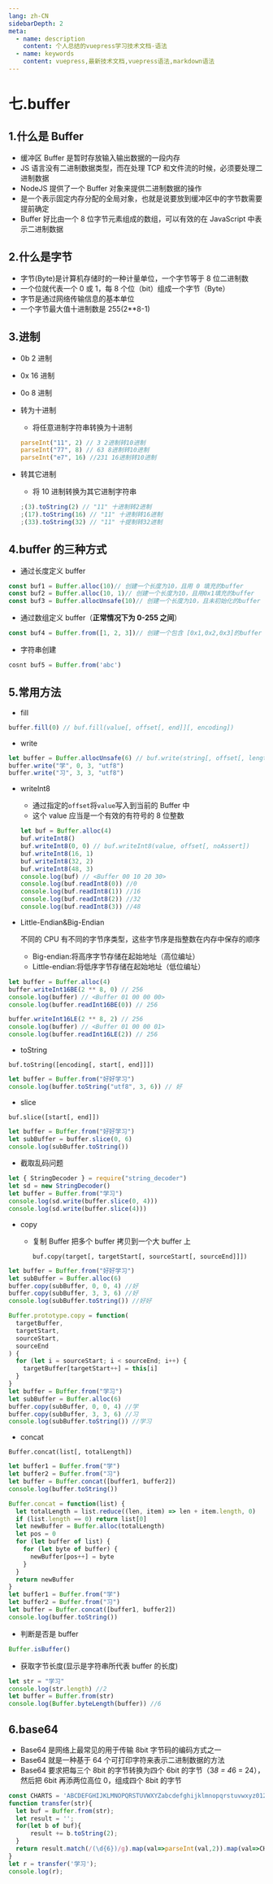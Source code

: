 ```yaml
---
lang: zh-CN
sidebarDepth: 2
meta:
  - name: description
    content: 个人总结的vuepress学习技术文档-语法
  - name: keywords
    content: vuepress,最新技术文档,vuepress语法,markdown语法
---
```


# 七.buffer

## 1.什么是 Buffer

- 缓冲区 Buffer 是暂时存放输入输出数据的一段内存
- JS 语言没有二进制数据类型，而在处理 TCP 和文件流的时候，必须要处理二进制数据
- NodeJS 提供了一个 Buffer 对象来提供二进制数据的操作
- 是一个表示固定内存分配的全局对象，也就是说要放到缓冲区中的字节数需要提前确定
- Buffer 好比由一个 8 位字节元素组成的数组，可以有效的在 JavaScript 中表示二进制数据

## 2.什么是字节

- 字节(Byte)是计算机存储时的一种计量单位，一个字节等于 8 位二进制数
- 一个位就代表一个 0 或 1，每 8 个位（bit）组成一个字节（Byte）
- 字节是通过网络传输信息的基本单位
- 一个字节最大值十进制数是 255(2\*\*8-1)

## 3.进制

- 0b 2 进制
- 0x 16 进制
- 0o 8 进制

- 转为十进制
  - 将任意进制字符串转换为十进制
  ```js
  parseInt("11", 2) // 3 2进制转10进制
  parseInt("77", 8) // 63 8进制转10进制
  parseInt("e7", 16) //231 16进制转10进制
  ```

- 转其它进制
  - 将 10 进制转换为其它进制字符串
  ```js
  ;(3).toString(2) // "11" 十进制转2进制
  ;(17).toString(16) // "11" 十进制转16进制
  ;(33).toString(32) // "11" 十提制转32进制
  ```

## 4.buffer 的三种方式

- 通过长度定义 buffer

```js
const buf1 = Buffer.alloc(10)// 创建一个长度为10，且用 0 填充的buffer
const buf2 = Buffer.alloc(10, 1)// 创建一个长度为10，且用0x1填充的buffer
const buf3 = Buffer.allocUnsafe(10)// 创建一个长度为10，且未初始化的buffer
```

- 通过数组定义 buffer（**正常情况下为 0-255 之间**）

```js
const buf4 = Buffer.from([1, 2, 3])// 创建一个包含 [0x1,0x2,0x3]的buffer
```

- 字符串创建

```js
cosnt buf5 = Buffer.from('abc')
```

## 5.常用方法

- fill

```js
buffer.fill(0) // buf.fill(value[, offset[, end]][, encoding])
```

- write

```js
let buffer = Buffer.allocUnsafe(6) // buf.write(string[, offset[, length]][, encoding])
buffer.write("学", 0, 3, "utf8")
buffer.write("习", 3, 3, "utf8")
```

- writeInt8
  - 通过指定的`offset`将`value`写入到当前的 Buffer 中
  - 这个 value 应当是一个有效的有符号的 8 位整数
  ```js
  let buf = Buffer.alloc(4)
  buf.writeInt8()
  buf.writeInt8(0, 0) // buf.writeInt8(value, offset[, noAssert])
  buf.writeInt8(16, 1)
  buf.writeInt8(32, 2)
  buf.writeInt8(48, 3)
  console.log(buf) // <Buffer 00 10 20 30>
  console.log(buf.readInt8(0)) //0
  console.log(buf.readInt8(1)) //16
  console.log(buf.readInt8(2)) //32
  console.log(buf.readInt8(3)) //48
  ```

- Little-Endian&Big-Endian

  不同的 CPU 有不同的字节序类型，这些字节序是指整数在内存中保存的顺序
  - Big-endian:将高序字节存储在起始地址（高位编址）
  - Little-endian:将低序字节存储在起始地址（低位编址）

```js
let buffer = Buffer.alloc(4)
buffer.writeInt16BE(2 ** 8, 0) // 256
console.log(buffer) // <Buffer 01 00 00 00>
console.log(buffer.readInt16BE(0)) // 256

buffer.writeInt16LE(2 ** 8, 2) // 256
console.log(buffer) // <Buffer 01 00 00 01>
console.log(buffer.readInt16LE(2)) // 256
```

- toString

`buf.toString([encoding[, start[, end]]])`

```js
let buffer = Buffer.from("好好学习")
console.log(buffer.toString("utf8", 3, 6)) // 好
```

- slice

`buf.slice([start[, end]])`

```js
let buffer = Buffer.from("好好学习")
let subBuffer = buffer.slice(0, 6)
console.log(subBuffer.toString())
```

- 截取乱码问题

```js
let { StringDecoder } = require("string_decoder")
let sd = new StringDecoder()
let buffer = Buffer.from("学习")
console.log(sd.write(buffer.slice(0, 4)))
console.log(sd.write(buffer.slice(4)))
```

- copy
  - 复制 Buffer 把多个 buffer 拷贝到一个大 buffer 上

    `buf.copy(target[, targetStart[, sourceStart[, sourceEnd]]])`

```js
let buffer = Buffer.from("好好学习")
let subBuffer = Buffer.alloc(6)
buffer.copy(subBuffer, 0, 0, 4) //好
buffer.copy(subBuffer, 3, 3, 6) //好
console.log(subBuffer.toString()) //好好
```

```js
Buffer.prototype.copy = function(
  targetBuffer,
  targetStart,
  sourceStart,
  sourceEnd
) {
  for (let i = sourceStart; i < sourceEnd; i++) {
    targetBuffer[targetStart++] = this[i]
  }
}
let buffer = Buffer.from("学习")
let subBuffer = Buffer.alloc(6)
buffer.copy(subBuffer, 0, 0, 4) //学
buffer.copy(subBuffer, 3, 3, 6) //习
console.log(subBuffer.toString()) //学习
```

- concat

`Buffer.concat(list[, totalLength])`

```js
let buffer1 = Buffer.from("学")
let buffer2 = Buffer.from("习")
let buffer = Buffer.concat([buffer1, buffer2])
console.log(buffer.toString())
```

```js
Buffer.concat = function(list) {
  let totalLength = list.reduce((len, item) => len + item.length, 0)
  if (list.length == 0) return list[0]
  let newBuffer = Buffer.alloc(totalLength)
  let pos = 0
  for (let buffer of list) {
    for (let byte of buffer) {
      newBuffer[pos++] = byte
    }
  }
  return newBuffer
}
let buffer1 = Buffer.from("学")
let buffer2 = Buffer.from("习")
let buffer = Buffer.concat([buffer1, buffer2])
console.log(buffer.toString())
```

- 判断是否是 buffer

```js
Buffer.isBuffer()
```

- 获取字节长度(显示是字符串所代表 buffer 的长度)

```js
let str = "学习"
console.log(str.length) //2
let buffer = Buffer.from(str)
console.log(Buffer.byteLength(buffer)) //6
```

## 6.base64

- Base64 是网络上最常见的用于传输 8bit 字节码的编码方式之一
- Base64 就是一种基于 64 个可打印字符来表示二进制数据的方法
- Base64 要求把每三个 8bit 的字节转换为四个 6bit 的字节（3*8 = 4*6 = 24），然后把 6bit 再添两位高位 0，组成四个 8bit 的字节

```js
const CHARTS = 'ABCDEFGHIJKLMNOPQRSTUVWXYZabcdefghijklmnopqrstuvwxyz0123456789+/';
function transfer(str){
  let buf = Buffer.from(str);
  let result = '';
  for(let b of buf){
      result += b.toString(2);
  }
  return result.match(/(\d{6})/g).map(val=>parseInt(val,2)).map(val=>CHARTS[val]).join('');
}
let r = transfer('学习');
console.log(r);
```
